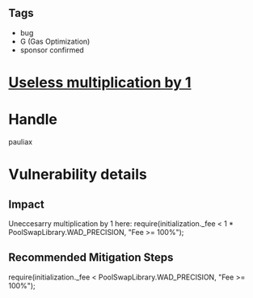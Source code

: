 ## Tags

- bug
- G (Gas Optimization)
- sponsor confirmed

# [Useless multiplication by 1](https://github.com/code-423n4/2021-10-tracer-findings/issues/36) 

# Handle

pauliax


# Vulnerability details

## Impact
Uneccesarry multiplication by 1 here:
  require(initialization._fee < 1 * PoolSwapLibrary.WAD_PRECISION, "Fee >= 100%");

## Recommended Mitigation Steps
  require(initialization._fee < PoolSwapLibrary.WAD_PRECISION, "Fee >= 100%");

